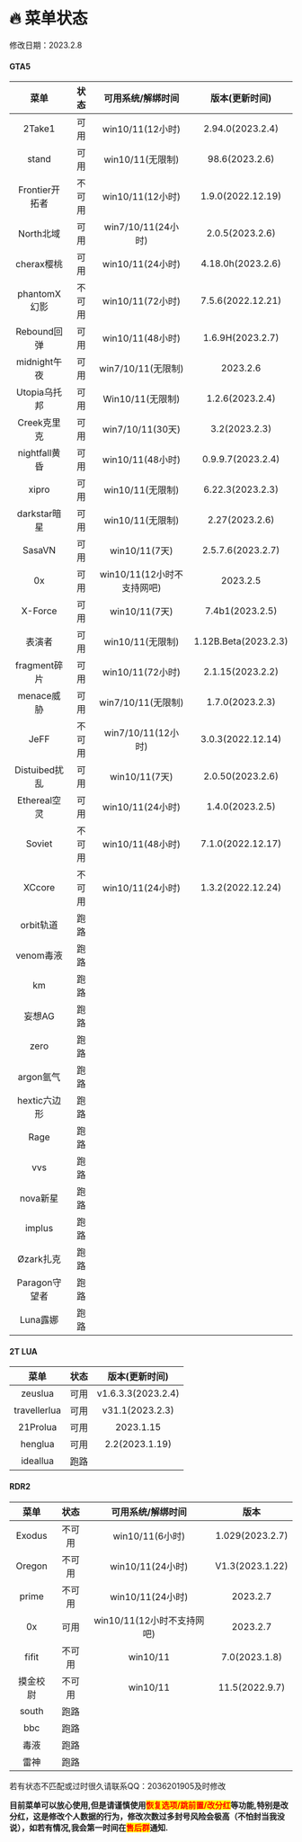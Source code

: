 # 🔥 菜单状态

修改日期：2023.2.8

<!-- tabs:start -->

#### **GTA5**

|     菜单    | 状态 |  可用系统/解绑时间 |  版本(更新时间)    |
| :---------: |:---:|:-----------------:|:-----------------: |
|    2Take1   |  可用|  win10/11(12小时)|  2.94.0(2023.2.4) |
|     stand   |  可用|   win10/11(无限制)|  98.6(2023.2.6) |
|Frontier开拓者|  不可用|  win10/11(12小时)|  1.9.0(2022.12.19)  |
|  North北域   |可用|win7/10/11(24小时)|  2.0.5(2023.2.6)  |
|  cherax樱桃  |可用|  win10/11(24小时)|  4.18.0h(2023.2.6)  |
| phantomX幻影 |不可用|  win10/11(72小时)|  7.5.6(2022.12.21) |
|  Rebound回弹 | 可用|   win10/11(48小时)|  1.6.9H(2023.2.7)  |
| midnight午夜 | 可用| win7/10/11(无限制)|      2023.2.6     |
| Utopia乌托邦 | 可用|   Win10/11(无限制)| 1.2.6(2023.2.4) |
|  Creek克里克 | 可用|  win7/10/11(30天)|3.2(2023.2.3)|
|nightfall黄昏 | 可用|   win10/11(48小时)| 0.9.9.7(2023.2.4) |
|    xipro    | 可用|    win10/11(无限制)|   6.22.3(2023.2.3)  |
|darkstar暗星 | 可用|    win10/11(无限制)|   2.27(2023.2.6)  |
|  SasaVN     | 可用|     win10/11(7天) |  2.5.7.6(2023.2.7) |
|    0x       | 可用|win10/11(12小时不支持网吧)|  2023.2.5    |
|  X-Force    | 可用|     win10/11(7天) |   7.4b1(2023.2.5)  |
|    表演者   | 可用|   win10/11(无限制)|1.12B.Beta(2023.2.3)|
|fragment碎片 | 可用| win10/11(72小时)   |  2.1.15(2023.2.2)  |
|  menace威胁 | 可用|win7/10/11(无限制)  |  1.7.0(2023.2.3)  |
|     JeFF   |  不可用|win7/10/11(12小时) |  3.0.3(2022.12.14)  |
|Distuibed扰乱| 可用|  win10/11(7天)    |  2.0.50(2023.2.6) |
|Ethereal空灵 | 可用|win10/11(24小时)   |  1.4.0(2023.2.5) |
|   Soviet    | 不可用| win10/11(48小时)  |  7.1.0(2022.12.17)  |
|   XCcore    |不可用|win10/11(24小时)  |   1.3.2(2022.12.24)  |
|  orbit轨道  |  跑路|||
|  venom毒液  |  跑路|||
|    km      |  跑路|||
|   妄想AG    | 跑路|||
|   zero     |  跑路|||
| argon氩气  |  跑路|||
|hextic六边形 |  跑路|||
|   Rage     |  跑路|||
|    vvs     |  跑路|||
| nova新星   |  跑路|||
|  implus    |  跑路|||
| Øzark扎克  |  跑路|||
|Paragon守望者|  跑路|||
|  Luna露娜  |  跑路|||

#### **2T LUA**


|     菜单    | 状态  |  版本(更新时间)    |
| :---------: |:---:|:-----------------: |
|    zeuslua  |  可用|v1.6.3.3(2023.2.4)|
| travellerlua|  可用|   v31.1(2023.2.3)   |
|   21Prolua  |  可用|      2023.1.15     |
|    henglua  |  可用|  2.2(2023.1.19)  |
|   ideallua  |  跑路|                    |

#### **RDR2**

|  菜单 |状态|可用系统/解绑时间|        版本      |
| :----:|:-:|:--------------:| :--------------: |
| Exodus|不可用|win10/11(6小时)| 1.029(2023.2.7) |
|Oregon |不可用|win10/11(24小时)|V1.3(2023.1.22)|
| prime |不可用|win10/11(24小时)|    2023.2.7    |
|  0x   |可用|win10/11(12小时不支持网吧)|2023.2.7|
| fifit |不可用|  win10/11  |   7.0(2023.1.8) |
|摸金校尉|不可用|  win10/11  | 11.5(2022.9.7)|
|  south | 跑路 |||
|   bbc  | 跑路 |||
|   毒液  |跑路 |||
|   雷神  |跑路 |||

<!-- tabs:end -->

若有状态不匹配或过时很久请联系QQ：2036201905及时修改

**目前菜单可以放心使用,但是请谨慎使用**<mark style="color:red;">**恢复选项/跳前置/改分红**</mark>**等功能,特别是改分红，这是修改个人数据的行为，修改次数过多封号风险会极高（不怕封当我没说），如若有情况,我会第一时间在**<mark style="color:red;">**售后群**</mark>**通知.**
